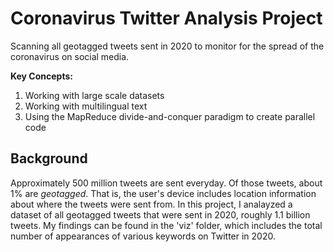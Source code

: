 # Coronavirus Twitter Analysis Project

Scanning all geotagged tweets sent in 2020 to monitor for the spread of the coronavirus on social media.

**Key Concepts:**

1. Working with large scale datasets
1. Working with multilingual text
1. Using the MapReduce divide-and-conquer paradigm to create parallel code

## Background

Approximately 500 million tweets are sent everyday. Of those tweets, about 1% are *geotagged*. That is, the user's device includes location information about where the tweets were sent from. In this project, I analayzed a dataset of all geotagged tweets that were sent in 2020, roughly 1.1 billion tweets. My findings can be found in the 'viz' folder, which includes the total number of appearances of various keywords on Twitter in 2020.
